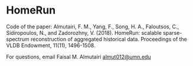 # HomeRun
Code of the paper: 
Almutairi, F. M., Yang, F., Song, H. A., Faloutsos, C., Sidiropoulos, N., and Zadorozhny, V. (2018). HomeRun: scalable sparse-spectrum reconstruction of aggregated historical data. Proceedings of the VLDB Endowment, 11(11), 1496-1508.

For questions, email Faisal M. Almutairi almut012@umn.edu
